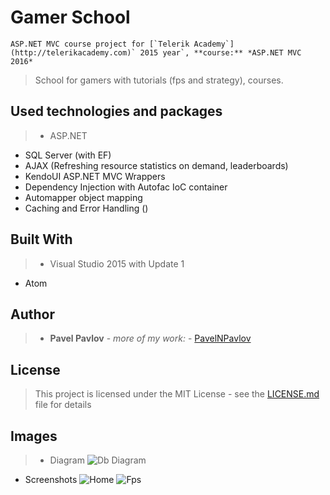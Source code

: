# Gamer School

```
ASP.NET MVC course project for [`Telerik Academy`](http://telerikacademy.com)` 2015 year`, **course:** *ASP.NET MVC 2016*
```

> School for gamers with tutorials (fps and strategy), courses.

## Used technologies and packages
> - ASP.NET
 - SQL Server (with EF)
 - AJAX (Refreshing resource statistics on demand, leaderboards)
 - KendoUI ASP.NET MVC Wrappers
 - Dependency Injection with Autofac IoC container
 - Automapper object mapping
 - Caching and Error Handling ()

## Built With

>*  Visual Studio 2015 with Update 1
* Atom

## Author

>* **Pavel Pavlov** - *more of my work:* - [PavelNPavlov](https://github.com/PavelNPavlov)

## License

>This project is licensed under the MIT License - see the [LICENSE.md](LICENSE.md) file for details

## Images
 >- Diagram
 ![Db Diagram](/diagram.png)
 - Screenshots
 ![Home](/home.png)
 ![Fps](/fps.PNG)
